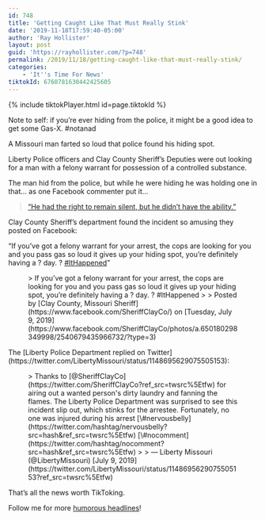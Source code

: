 ```yaml
---
id: 748
title: 'Getting Caught Like That Must Really Stink'
date: '2019-11-18T17:59:40-05:00'
author: 'Ray Hollister'
layout: post
guid: 'https://rayhollister.com/?p=748'
permalink: /2019/11/18/getting-caught-like-that-must-really-stink/
categories:
    - 'It''s Time For News'
tiktokId: 6760781630442425605
---
```


{% include tiktokPlayer.html id=page.tiktokId %}

Note to self: if you’re ever hiding from the police, it might be a good idea to get some Gas-X. #notanad

A Missouri man farted so loud that police found his hiding spot.

Liberty Police officers and Clay County Sheriff’s Deputies were out looking for a man with a felony warrant for possession of a controlled substance.

The man hid from the police, but while he were hiding he was holding one in that… as one Facebook commenter put it…

> [“He had the right to remain silent, but he didn’t have the ability.”](https://www.facebook.com/SheriffClayCo/posts/2540680519299957?comment_id=2542142699153739)

Clay County Sheriff’s department found the incident so amusing they posted on Facebook:

“If you’ve got a felony warrant for your arrest, the cops are looking for you and you pass gas so loud it gives up your hiding spot, you’re definitely having a ? day. ? [\#ItHappened](https://www.facebook.com/hashtag/ithappened?source=feed_text&epa=HASHTAG&__xts__%5B0%5D=68.ARDWffSBZ2GpLKwiczsB6TZg7NjpzvfQK0VdGHizk7pXuFWs9VLC_N2pVJ9zXmtovu_bI5NOgOs8LmERVwN63_5YwlEOvwQiW_HA_UV0w5mIeVgvqTWViXeev7iXDFAsHV-CrWe-9MxrI8c58hBhqhZN8Gu0pfA2E7Xh6NY3DIIeI_KNdAi1h6VPf98CyYS8gFZxKPUT1WkUEi4CoHzusH6PgbgQ60GzQx4FocS_SlWlgbZke7bNiUGotWVwxzxh0iVq9XlNENfISZvpYxS2-Qu-KoihQ3ScW647bjtXDKQGj2errgGauC3VYgFc1WAnxrsst9hOPHT0dGmgfMBPnoa6qg&__tn__=%2ANK-R)”

<figure class="wp-block-embed-facebook wp-block-embed is-type-rich is-provider-facebook"><div class="wp-block-embed__wrapper"><div id="fb-root"></div><script async="1" crossorigin="anonymous" defer="1" src="https://connect.facebook.net/en_US/sdk.js#xfbml=1&version=v5.0"></script><div class="fb-post" data-href="https://www.facebook.com/SheriffClayCo/photos/a.650180298349998/2540679435966732/?type=3&__xts__%5B0%5D=68.ARC_pOAl5Wde9DXLqhsHPBaRkv-BRGFAPQamZ6pjE1E24cFV8WtoMTtpctzbK-c79EC6kq4qqqAH8-cL2j-aRRc1JGUy1pOvrCJ6bTnsclonML_mRl2wRvLV1yV-BdRZPkQhnyDabBemAGWmDJwpvlGCLNF4cFYKZFD9_8RNGe5UKfm93ecUzvxnZ2C8oufFag5Mx2-dx4ejw4mnC0tLilooJWqxNILvy6JZfnXVEZ-_hbBKskBXt-ds6_XR4z6P5n02aDrQVmhUyEL6R7Qr3RK3v83HFt2wgQhn_WOaZycGLVQYhB1oLw9cAKRhQVBrhVL2EN9znf30Uz8-zaR2YtJLig&__tn__=-R" data-width="640">> If you’ve got a felony warrant for your arrest, the cops are looking for you and you pass gas so loud it gives up your hiding spot, you’re definitely having a ? day. ? #ItHappened
> 
> Posted by [Clay County, Missouri Sheriff](https://www.facebook.com/SheriffClayCo/) on [Tuesday, July 9, 2019](https://www.facebook.com/SheriffClayCo/photos/a.650180298349998/2540679435966732/?type=3)

</div></div></figure>The [Liberty Police Department replied on Twitter](https://twitter.com/LibertyMissouri/status/1148695629075505153):

<figure class="wp-block-embed-twitter wp-block-embed is-type-rich is-provider-twitter"><div class="wp-block-embed__wrapper">> Thanks to [@SheriffClayCo](https://twitter.com/SheriffClayCo?ref_src=twsrc%5Etfw) for airing out a wanted person's dirty laundry and fanning the flames. The Liberty Police Department was surprised to see this incident slip out, which stinks for the arrestee. Fortunately, no one was injured during his arrest [\#nervousbelly](https://twitter.com/hashtag/nervousbelly?src=hash&ref_src=twsrc%5Etfw) [\#nocomment](https://twitter.com/hashtag/nocomment?src=hash&ref_src=twsrc%5Etfw) <https://t.co/mHPoPds3nv>
> 
> — Liberty Missouri (@LibertyMissouri) [July 9, 2019](https://twitter.com/LibertyMissouri/status/1148695629075505153?ref_src=twsrc%5Etfw)

<script async="" charset="utf-8" src="https://platform.twitter.com/widgets.js"></script></div></figure>That’s all the news worth TikToking.

Follow me for more [humorous headlines](http://tiktok.com/@rayhollister3)!